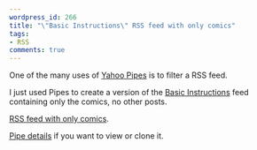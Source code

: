 ```yaml
---
wordpress_id: 266
title: "\"Basic Instructions\" RSS feed with only comics"
tags:
- RSS
comments: true
---
```

One of the many uses of <a href="http://pipes.yahoo.com/pipes/">Yahoo Pipes</a> is to filter a RSS feed.

I just used Pipes to create a version of the <a href="http://basicinstructions.net/">Basic Instructions</a> feed containing only the comics, no other posts.

<a href="http://pipes.yahoo.com/pipes/pipe.run?_id=DHRJZOzY3RGdiMPUrLQIDg&_render=rss">RSS feed with only comics</a>.

<a href="http://pipes.yahoo.com/pipes/pipe.info?_id=DHRJZOzY3RGdiMPUrLQIDg">Pipe details</a> if you want to view or clone it.
